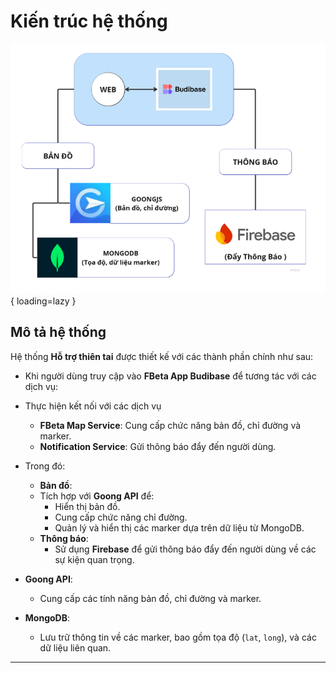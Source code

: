 # Kiến trúc hệ thống 
![Image title](assets/WEB.png){ loading=lazy }

## **Mô tả hệ thống**

Hệ thống **Hỗ trợ thiên tai** được thiết kế với các thành phần chính như sau:


- Khi người dùng truy cập vào **FBeta App Budibase** để tương tác với các dịch vụ: 
- Thực hiện kết nối với các dịch vụ
     - **FBeta Map Service**: Cung cấp chức năng bản đồ, chỉ đường và marker.
     - **Notification Service**: Gửi thông báo đẩy đến người dùng.
- Trong đó: 
    - **Bản đồ**:
    - Tích hợp với **Goong API** để:
        - Hiển thị bản đồ.
        - Cung cấp chức năng chỉ đường.
        - Quản lý và hiển thị các marker dựa trên dữ liệu từ MongoDB.
    - **Thông báo**:
        - Sử dụng **Firebase** để gửi thông báo đẩy đến người dùng về các sự kiện quan trọng.

- **Goong API**:
    - Cung cấp các tính năng bản đồ, chỉ đường và marker.
   
- **MongoDB**:
    - Lưu trữ thông tin về các marker, bao gồm tọa độ (`lat`, `long`), và các dữ liệu liên quan.

---